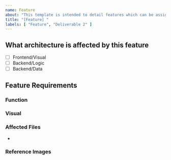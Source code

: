 ```yaml
---
name: Feature
about: "This template is intended to detail features which can be assigned amongst the team."
title: "[Feature] "
labels: [ "Feature", "Deliverable 2" ]
---
```

## What architecture is affected by this feature
<!-- What will be changed and or effected. -->
- [ ] Frontend/Visual
- [ ] Backend/Logic
- [ ] Backend/Data

 ## Feature Requirements
 
### Function
<!-- Functional Requirements (remove if none) -->


### Visual
<!-- Visual Requirements (remove if none) -->


### Affected Files
-


### Reference Images
<!-- Reference Images (remove if none) -->
